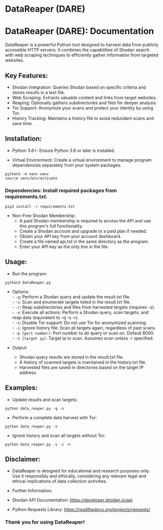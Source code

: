 # DataReaper (DARE)

# DataReaper (DARE): Documentation

DataReaper is a powerful Python tool designed to harvest data from publicly accessible HTTP servers. It combines the capabilities of Shodan search with web scraping techniques to efficiently gather information from targeted websites.

## Key Features:

- Shodan Integration: Queries Shodan based on specific criteria and stores results in a text file.
- Web Scraping: Extracts valuable content and links from target websites.
- Reaping: Optionally gathers subdirectories and files for deeper analysis.
- Tor Support: Anonymize your scans and protect your identity by using Tor.
- History Tracking: Maintains a history file to avoid redundant scans and save time.

## Installation:

- Python 3.6+: Ensure Python 3.6 or later is installed.

- Virtual Environment: Create a virtual environment to manage program dependencies separately from your system packages.
````
python3 -m venv venv
source venv/bin/activate
````
### Dependencies: Install required packages from requirements.txt.
````
pip3 install -r requirements.txt
````
- Non-Free Shodan Membership:
    - A paid Shodan membership is required to access the API and use this program's full functionality.
    - Create a Shodan account and upgrade to a paid plan if needed.
    - Obtain your API key from your account dashboard.
    - Create a file named api.txt in the same directory as the program.
    - Enter your API key as the only line in the file.

## Usage:

- Run the program:
````
python3 DataReaper.py
````
- Options:\
        - `-q`: Perform a Shodan query and update the result.txt file.\
        - `-s`: Scan and enumerate targets listed in the result.txt file.\
        - `-r`: Reap subdirectories and files from harvested targets (requires -s).\
        - `-x`: Execute all actions: Perform a Shodan query, scan targets, and reap data (equivalent to -q -s -r).\
        - `-n`: Disable Tor support: Do not use Tor for anonymized scanning.\
        - `-i`: Ignore history file: Scan all targets again, regardless of past scans.\
        - `-p [port number]`: Port number to do query or scan on. Default 8000.\
        - `-t [target ip]`: Target ip to scan. Assumes scan unless -r specified.

- Output:
    - Shodan query results are stored in the result.txt file.
    - A history of scanned targets is maintained in the history.txt file.
    - Harvested files are saved in directories based on the target IP address.

## Examples:

- Update results and scan targets:
````
python data_reaper.py -q -s
````
- Perform a complete data harvest with Tor:
````
python data_reaper.py -x
````
- Ignore history and scan all targets without Tor:
````
python data_reaper.py -s -i -n
````
## Disclaimer:

- DataReaper is designed for educational and research purposes only. Use it responsibly and ethically, considering any relevant legal and ethical implications of data collection activities.

- Further Information:

- Shodan API Documentation: https://developer.shodan.io/api
- Python Requests Library: https://readthedocs.org/projects/requests/

### Thank you for using DataReaper!
